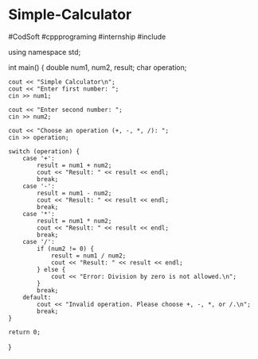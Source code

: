 # Simple-Calculator
#CodSoft #cppprograming #internship 
      #include <iostream>

using namespace std;

int main() {
    double num1, num2, result;
    char operation;

    cout << "Simple Calculator\n";
    cout << "Enter first number: ";
    cin >> num1;

    cout << "Enter second number: ";
    cin >> num2;

    cout << "Choose an operation (+, -, *, /): ";
    cin >> operation;

    switch (operation) {
        case '+':
            result = num1 + num2;
            cout << "Result: " << result << endl;
            break;
        case '-':
            result = num1 - num2;
            cout << "Result: " << result << endl;
            break;
        case '*':
            result = num1 * num2;
            cout << "Result: " << result << endl;
            break;
        case '/':
            if (num2 != 0) {
                result = num1 / num2;
                cout << "Result: " << result << endl;
            } else {
                cout << "Error: Division by zero is not allowed.\n";
            }
            break;
        default:
            cout << "Invalid operation. Please choose +, -, *, or /.\n";
            break;
    }

    return 0;
}
